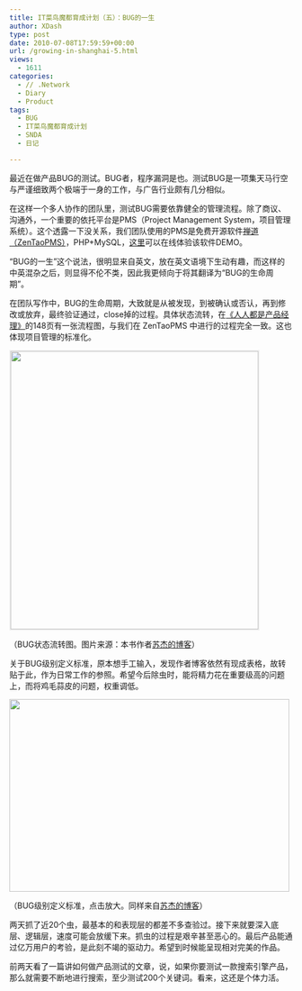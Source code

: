 ```yaml
---
title: IT菜鸟魔都育成计划（五）：BUG的一生
author: XDash
type: post
date: 2010-07-08T17:59:59+00:00
url: /growing-in-shanghai-5.html
views:
  - 1611
categories:
  - // .Network
  - Diary
  - Product
tags:
  - BUG
  - IT菜鸟魔都育成计划
  - SNDA
  - 日记

---
```

最近在做产品BUG的测试。BUG者，程序漏洞是也。测试BUG是一项集天马行空与严谨细致两个极端于一身的工作，与广告行业颇有几分相似。

在这样一个多人协作的团队里，测试BUG需要依靠健全的管理流程。除了商议、沟通外，一个重要的依托平台是PMS（Project Management System，项目管理系统）。这个透露一下没关系，我们团队使用的PMS是免费开源软件<a href="http://www.zentaoms.com/" target="_blank">禅道（ZenTaoPMS）</a>，PHP+MySQL，<a href="http://demo.zentaoms.com/" target="_blank">这里</a>可以在线体验该软件DEMO。

“BUG的一生”这个说法，很明显来自英文，放在英文语境下生动有趣，而这样的中英混杂之后，则显得不伦不类，因此我更倾向于将其翻译为“BUG的生命周期”。

在团队写作中，BUG的生命周期，大致就是从被发现，到被确认或否认，再到修改或放弃，最终验证通过，close掉的过程。具体状态流转，在<a href="http://book.douban.com/subject/4723970/" target="_blank">《人人都是产品经理》</a>的148页有一张流程图，与我们在 ZenTaoPMS 中进行的过程完全一致。这也体现项目管理的标准化。

[<img loading="lazy" decoding="async" class="alignnone size-full wp-image-4064" style="border: 2px solid #eee;" title="bug statue" src="http://www.fanbing.net/wp-content/uploads/2010/07/medium.jpg" alt="" width="441" height="494" srcset="http://xdash.one/wp-content/uploads/2010/07/medium.jpg 441w, http://xdash.one/wp-content/uploads/2010/07/medium-357x400.jpg 357w" sizes="(max-width: 441px) 100vw, 441px" />][1]

（BUG状态流转图。图片来源：本书作者<a href="http://iamsujie.com/9000/9085/" target="_blank">苏杰的博客</a>）

<!--more-->关于BUG级别定义标准，原本想手工输入，发现作者博客依然有现成表格，故转贴于此，作为日常工作的参照。希望今后除虫时，能将精力花在重要级高的问题上，而将鸡毛蒜皮的问题，权重调低。

[<img loading="lazy" decoding="async" class="alignnone size-full wp-image-4065" title="BUG级别定义标准" src="http://www.fanbing.net/wp-content/uploads/2010/07/4039067925_4b14225c92_o.png" alt="" width="498" height="342" srcset="http://xdash.one/wp-content/uploads/2010/07/4039067925_4b14225c92_o.png 623w, http://xdash.one/wp-content/uploads/2010/07/4039067925_4b14225c92_o-500x343.png 500w" sizes="(max-width: 498px) 100vw, 498px" />][2]

（BUG级别定义标准，点击放大。同样来自<a href="http://iamsujie.com/3000/3015/" target="_blank">苏杰的博客</a>）

两天抓了近20个虫，最基本的和表现层的都差不多查验过。接下来就要深入底层、逻辑层，速度可能会放缓下来。抓虫的过程是艰辛甚至恶心的。最后产品能通过亿万用户的考验，是此刻不竭的驱动力。希望到时候能呈现相对完美的作品。

前两天看了一篇讲如何做产品测试的文章，说，如果你要测试一款搜索引擎产品，那么就需要不断地进行搜索，至少测试200个关键词。看来，这还是个体力活。

 [1]: http://www.fanbing.net/wp-content/uploads/2010/07/medium.jpg
 [2]: http://www.fanbing.net/wp-content/uploads/2010/07/4039067925_4b14225c92_o.png